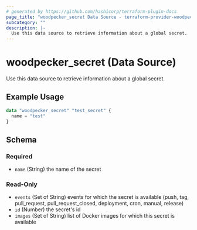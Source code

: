 ```yaml
---
# generated by https://github.com/hashicorp/terraform-plugin-docs
page_title: "woodpecker_secret Data Source - terraform-provider-woodpecker"
subcategory: ""
description: |-
  Use this data source to retrieve information about a global secret.
---
```


# woodpecker_secret (Data Source)

Use this data source to retrieve information about a global secret.

## Example Usage

```terraform
data "woodpecker_secret" "test_secret" {
  name = "test"
}
```

<!-- schema generated by tfplugindocs -->
## Schema

### Required

- `name` (String) the name of the secret

### Read-Only

- `events` (Set of String) events for which the secret is available (push, tag, pull_request, pull_request_closed, deployment, cron, manual, release)
- `id` (Number) the secret's id
- `images` (Set of String) list of Docker images for which this secret is available

